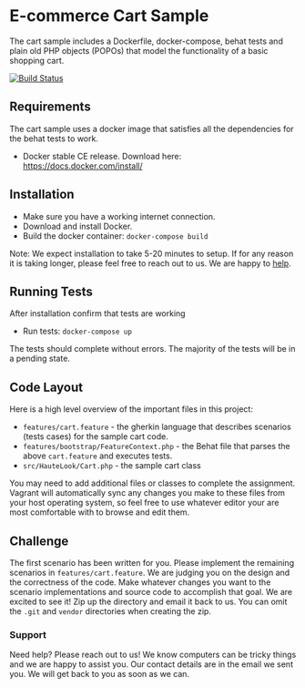 # E-commerce Cart Sample

The cart sample includes a Dockerfile, docker-compose, behat tests and plain old PHP objects (POPOs) that model the 
functionality of a basic shopping cart.

[![Build Status](https://travis-ci.org/hautelook/halo-sample-cart.svg)](https://travis-ci.org/hautelook/halo-sample-cart)

## Requirements

The cart sample uses a docker image that satisfies all the dependencies for the behat tests to work.

   * Docker stable CE release. Download here: https://docs.docker.com/install/

## Installation

   * Make sure you have a working internet connection.
   * Download and install Docker.
   * Build the docker container: `docker-compose build`

Note: We expect installation to take 5-20 minutes to setup. If for any reason it is taking longer, please feel free to 
reach out to us. We are happy to [help](#support).

## Running Tests

After installation confirm that tests are working
   * Run tests: `docker-compose up`

The tests should complete without errors. The majority of the tests will be in a pending state.

## Code Layout

Here is a high level overview of the important files in this project:

   * `features/cart.feature` - the gherkin language that describes scenarios (tests cases) for the sample cart code.
   * `features/bootstrap/FeatureContext.php` - the Behat file that parses the above `cart.feature` and executes tests.
   * `src/HauteLook/Cart.php` - the sample cart class

You may need to add additional files or classes to complete the assignment. Vagrant will automatically sync any changes you make to these files from your host operating system, so feel free to use whatever editor your are most comfortable with to browse and edit them.

## Challenge

The first scenario has been written for you. Please implement the remaining scenarios in `features/cart.feature`. We are judging you on the design and the correctness of the code. Make whatever changes you want to the scenario implementations and source code to accomplish that goal. We are excited to see it! Zip up the directory and email it back to us. You can omit the `.git` and `vendor` directories when creating the zip.

### Support

Need help? Please reach out to us! We know computers can be tricky things and we are happy to assist you. Our contact details are in the email we sent you. We will get back to you as soon as we can.
